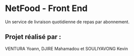 # NetFood - Front End

Un service de livraison quotidienne de repas par abonnement.

## Projet réalisé par :

VENTURA Yoann, DJIRE Mahamadou et SOULIYAVONG Kevin

